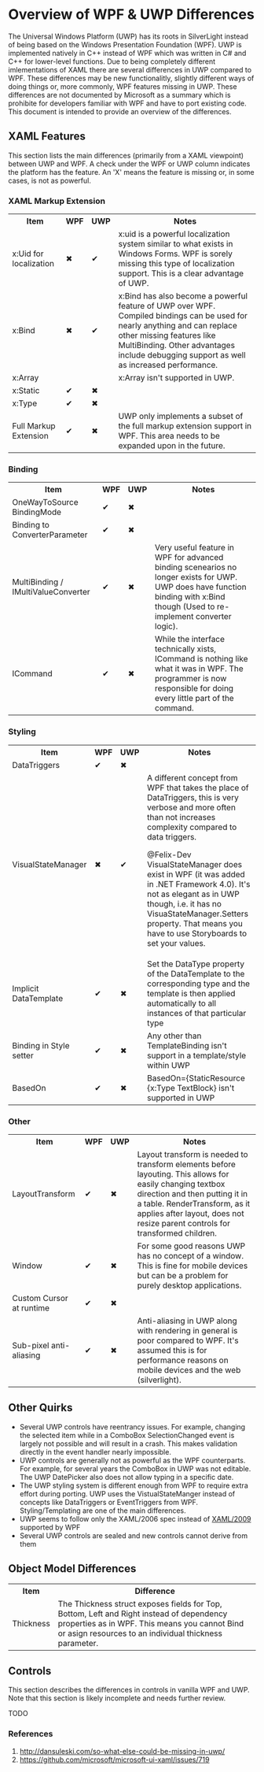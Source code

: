 # Overview of WPF & UWP Differences

The Universal Windows Platform (UWP) has its roots in SilverLight instead of being based on the Windows Presentation Foundation (WPF). UWP is implemented natively in C++ instead of WPF which was written in C# and C++ for lower-level functions. Due to being completely different imlementations of XAML there are several differences in UWP compared to WPF. These differences may be new functionalitly, slightly different ways of doing things or, more commonly, WPF features missing in UWP. These differences are not documented by Microsoft as a summary which is prohibite for developers familiar with WPF and have to port existing code. This document is intended to provide an overview of the differences.

## XAML Features

This section lists the main differences (primarily from a XAML viewpoint) between UWP and WPF. A check under the WPF or UWP column indicates the platform has the feature. An 'X' means the feature is missing or, in some cases, is not as powerful.

### XAML Markup Extension

<table>
 <tr>
   <th>Item</th>
   <th>WPF</th>
   <th>UWP</th>
   <th>Notes</th>
 </tr>
 <tr>
  <td>x:Uid for localization</td>
  <td>&#10006;</td>
  <td>&#10004;</td>
  <td>x:uid is a powerful localization system similar to what exists in Windows Forms. WPF is sorely missing this type of localization support. This is a clear advantage of UWP.</td>
 </tr>
 <tr>
  <td>x:Bind</td>
  <td>&#10006;</td>
  <td>&#10004;</td>
  <td>x:Bind has also become a powerful feature of UWP over WPF. Compiled bindings can be used for nearly anything and can replace other missing features like MultiBinding. Other advantages include debugging support as well as increased performance.</td>
 </tr>
  <tr>
  <td>x:Array</td>
  <td></td>
  <td></td>
  <td>x:Array isn't supported in UWP.</td>
 </tr>
 <tr>
  <td>x:Static</td>
  <td>&#10004;</td>
  <td>&#10006;</td>
  <td></td>
 </tr>
 <tr>
  <td>x:Type</td>
  <td>&#10004;</td>
  <td>&#10006;</td>
  <td></td>
 </tr>
 <tr>
  <td>Full Markup Extension</td>
  <td>&#10004;</td>
  <td>&#10006;</td>
  <td>UWP only implements a subset of the full markup extension support in WPF. This area needs to be expanded upon in the future.</td>
 </tr>
</table>
 
### Binding
 
<table>
 <tr>
   <th>Item</th>
   <th>WPF</th>
   <th>UWP</th>
   <th>Notes</th>
 </tr>
 <tr>
  <td>OneWayToSource BindingMode</td>
  <td>&#10004;</td>
  <td>&#10006;</td>
  <td></td>
 </tr>
 <tr>
  <td>Binding to ConverterParameter</td>
  <td>&#10004;</td>
  <td>&#10006;</td>
  <td></td>
 </tr>
 <tr>
  <td>MultiBinding /
  IMultiValueConverter</td>
  <td>&#10004;</td>
  <td>&#10006;</td>
  <td>Very useful feature in WPF for advanced binding scenearios no longer exists for UWP. UWP does have function binding with x:Bind though (Used to re-implement converter logic).</td>
 </tr>
 <tr>
  <td>ICommand</td>
  <td>&#10004;</td>
  <td>&#10006;</td>
  <td>While the interface technically xists, ICommand is nothing like what it was in WPF. The programmer is now responsible for doing every little part of the command.</td>
 </tr>
</table>

### Styling

<table>
 <tr>
   <th>Item</th>
   <th>WPF</th>
   <th>UWP</th>
   <th>Notes</th>
 </tr>
 <tr>
  <td>DataTriggers</td>
  <td>&#10004;</td>
  <td>&#10006;</td>
  <td></td>
 </tr>
 <tr>
  <td>VisualStateManager</td>
  <td>&#10006;</td>
  <td>&#10004;</td>
  <td>A different concept from WPF that takes the place of DataTriggers, this is very verbose and more often than not increases complexity compared to data triggers.

@Felix-Dev VisualStateManager does exist in WPF (it was added in .NET Framework 4.0). It's not as elegant as in UWP though, i.e. it has no VisuaStateManager.Setters property. That means you have to use Storyboards to set your values.</td>
 </tr>
 <tr>
  <td>Implicit DataTemplate</td>
  <td>&#10004;</td>
  <td>&#10006;</td>
  <td>Set the DataType property of the DataTemplate to the corresponding type and the template is then applied automatically to all instances of that particular type</td>
 </tr>
 <tr>
  <td>Binding in Style setter</td>
  <td>&#10004;</td>
  <td>&#10006;</td>
  <td>Any other than TemplateBinding isn't support in a template/style within UWP</td>
 </tr>
 <tr>
  <td>BasedOn</td>
  <td>&#10004;</td>
  <td>&#10006;</td>
  <td>BasedOn={StaticResource {x:Type TextBlock} isn't supported in UWP</td>
 </tr>
</table>

### Other

<table>
 <tr>
   <th>Item</th>
   <th>WPF</th>
   <th>UWP</th>
   <th>Notes</th>
 </tr>
 <tr>
  <td>LayoutTransform</td>
  <td>&#10004;</td>
  <td>&#10006;</td>
  <td>Layout transform is needed to transform elements before layouting. This allows for easily changing textbox direction and then putting it in a table. RenderTransform, as it applies after layout, does not resize parent controls for transformed children.</td>
 </tr>
 <tr>
  <td>Window</td>
  <td>&#10004;</td>
  <td>&#10006;</td>
  <td>For some good reasons UWP has no concept of a window. This is fine for mobile devices but can be a problem for purely desktop applications.</td>
 </tr>
 <tr>
  <td>Custom Cursor at runtime</td>
  <td>&#10004;</td>
  <td>&#10006;</td>
  <td></td>
 </tr>
 <tr>
  <td>Sub-pixel anti-aliasing</td>
  <td>&#10004;</td>
  <td>&#10006;</td>
  <td>Anti-aliasing in UWP along with rendering in general is poor compared to WPF. It's assumed this is for performance reasons on mobile devices and the web (silverlight).</td>
 </tr>
</table>
 
## Other Quirks

 * Several UWP controls have reentrancy issues. For example, changing the selected item while in a ComboBox SelectionChanged event is largely not possible and will result in a crash. This makes validation directly in the event handler nearly impossible.
 * UWP controls are generally not as powerful as the WPF counterparts. For example, for several years the ComboBox in UWP was not editable. The UWP DatePicker also does not allow typing in a specific date.
 * The UWP styling system is different enough from WPF to require extra effort during porting. UWP uses the VistualStateManger instead of concepts like DataTriggers or EventTriggers from WPF. Styling/Templating are one of the main differences.
 * UWP seems to follow only the XAML/2006 spec instead of [XAML/2009]((https://docs.microsoft.com/en-us/dotnet/desktop-wpf/xaml-services/xaml-2009-language-features)) supported by WPF 
 * Several UWP controls are sealed and new controls cannot derive from them

## Object Model Differences

<table>
 <tr>
   <th>Item</th>
   <th>Difference</th>
 </tr>
 <tr>
  <td>Thickness</td>
  <td>The Thickness struct exposes fields for Top, Bottom, Left and Right instead of dependency properties as in WPF. This means you cannot Bind or asign resources to an individual thickness parameter.</td>
 </tr>
</table>

## Controls

This section describes the differences in controls in vanilla WPF and UWP. Note that this section is likely incomplete and needs further review.

TODO

### References

 1. http://dansuleski.com/so-what-else-could-be-missing-in-uwp/
 2. https://github.com/microsoft/microsoft-ui-xaml/issues/719

